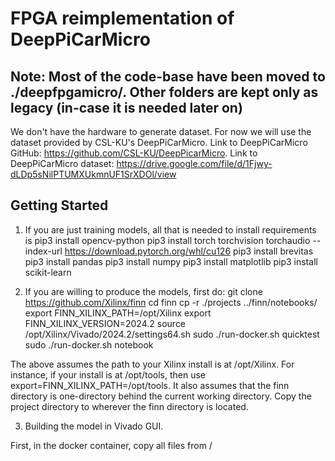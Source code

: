# FPGA reimplementation of DeepPiCarMicro

## Note: Most of the code-base have been moved to ./deepfpgamicro/. Other folders are kept only as legacy (in-case it is needed later on)

We don't have the hardware to generate dataset. For now we will use the dataset provided by CSL-KU's DeepPiCarMicro. Link to DeepPiCarMicro GitHub: https://github.com/CSL-KU/DeepPicarMicro. Link to DeepPiCarMicro dataset: https://drive.google.com/file/d/1Fjwy-dLDp5sNilPTUMXUkmnUF1SrXDOl/view

## Getting Started
1. If you are just training models, all that is needed to install requirements is
    pip3 install opencv-python
    pip3 install torch torchvision torchaudio --index-url https://download.pytorch.org/whl/cu126
    pip3 install brevitas
    pip3 install pandas
    pip3 install numpy
    pip3 install matplotlib
    pip3 install scikit-learn

2. If you are willing to produce the models, first do:
    git clone https://github.com/Xilinx/finn
    cd finn
    cp -r ./projects ../finn/notebooks/
    export FINN_XILINX_PATH=/opt/Xilinx
    export FINN_XILINX_VERSION=2024.2
    source /opt/Xilinx/Vivado/2024.2/settings64.sh
    sudo ./run-docker.sh quicktest
    sudo ./run-docker.sh notebook

The above assumes the path to your Xilinx install is at /opt/Xilinx. For instance, if your install is at /opt/tools, then use export=FINN_XILINX_PATH=/opt/tools. It also assumes that the finn directory is one-directory behind the current working directory. Copy the project directory to wherever the finn directory is located.

3. Building the model in Vivado GUI.

First, in the docker container, copy all files from /


